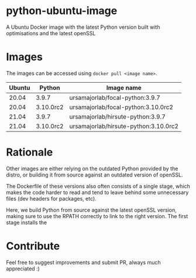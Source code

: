 # python-ubuntu-image

A Ubuntu Docker image with the latest Python version built with optimisations and the latest openSSL

# Images

The images can be accessed using `docker pull <image name>`.

| Ubuntu | Python    | Image name                            |
| ------ | --------- | ------------------------------------- |
| 20.04  | 3.9.7     | ursamajorlab/focal-python:3.9.7       |
| 20.04  | 3.10.0rc2 | ursamajorlab/focal-python:3.10.0rc2   |
| 21.04  | 3.9.7     | ursamajorlab/hirsute-python:3.9.7     |
| 21.04  | 3.10.0rc2 | ursamajorlab/hirsute-python:3.10.0rc2 |

# Rationale

Other images are either relying on the outdated Python provided by the distro,
or building it from source against an outdated version of openSSL.

The Dockerfile of these versions also often consists of a single stage, which
makes the code harder to read and tend to leave behind some unnecessary files
(dev headers for packages, etc).

Here, we build Python from source against the latest openSSL version, making
sure to use the RPATH correctly to link to the right version. The first stage
installs the

# Contribute

Feel free to suggest improvements and submit PR, always much appreciated :)
